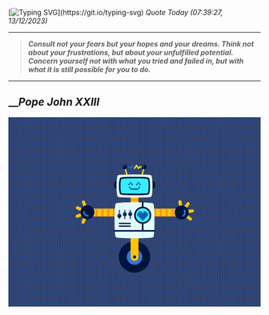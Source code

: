 [![Typing SVG](https://readme-typing-svg.herokuapp.com?font=Press+Start+2P&color=C2F784&size=35&width=900&height=100&lines=Hello+World%2C+I'm+Hung+!)](https://git.io/typing-svg) 
_Quote Today (07:39:27, 13/12/2023)_
___
>**_Consult not your fears but your hopes and your dreams. Think not about your frustrations, but about your unfulfilled potential. Concern yourself not with what you tried and failed in, but with what it is still possible for you to do._**
___

## __**_Pope John XXIII_**

![RobotDance](src/assets/images/robot-dancing-dribble.gif?style=center)
